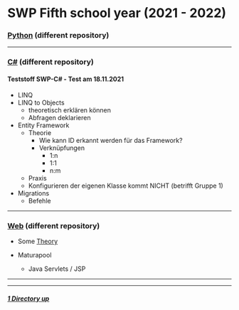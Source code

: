 # SWP Fifth school year (2021 - 2022)

### [Python](https://github.com/Baumbart13/HTL_SWP_Python) (different repository)

----

### [C#](https://github.com/Baumbart13/HTL_SWP_CHashtag) (different repository)


#### **Teststoff SWP-C# - Test am 18.11.2021**
- LINQ
- LINQ to Objects
   - theoretisch erklären können
   - Abfragen deklarieren
- Entity Framework
   - Theorie
      - Wie kann ID erkannt werden für das Framework?
	  - Verknüpfungen
	     - 1:n
		 - 1:1
		 - n:m
   - Praxis
   - Konfigurieren der eigenen Klasse kommt NICHT (betrifft Gruppe 1)
- Migrations
   - Befehle

----

### [Web](https://github.com/Baumbart13/HTL_SWP_Web) (different repository)

- Some [Theory](./Web.md)


- Maturapool
   - Java Servlets / JSP

----
----

##### [1 Directory up](./../)
